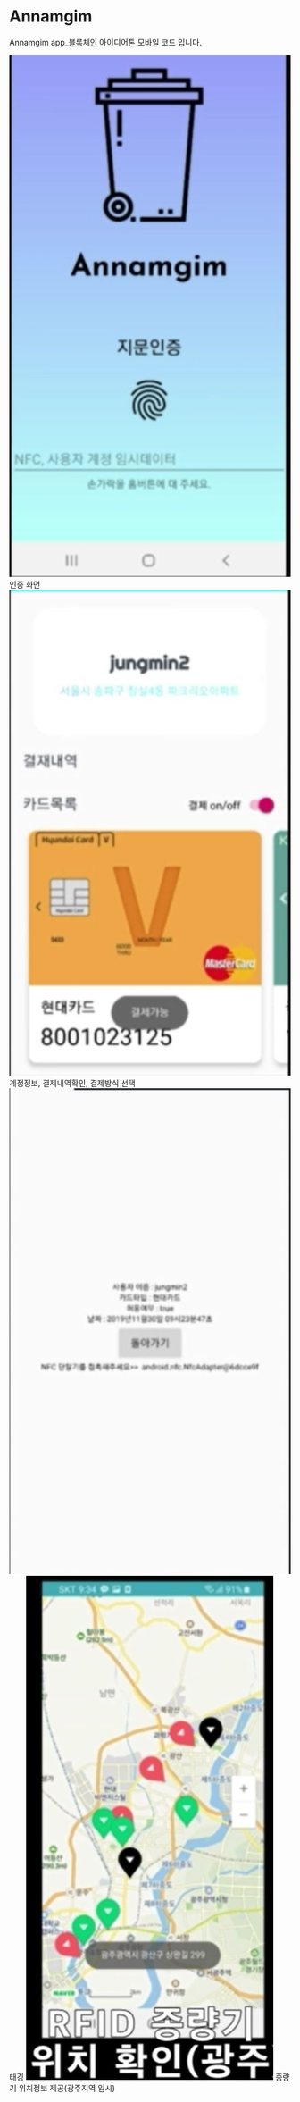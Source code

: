 # Annamgim
Annamgim app_블록체인 아이디어톤
모바일 코드 입니다.

![img](img1.JPG)
 인증 화면
![img](img2.JPG)
 계정정보, 결제내역확인, 결제방식 선택
![img](img3.JPG)
 태깅 
![img](img4.JPG)
 종량기 위치정보 제공(광주지역 임시)
